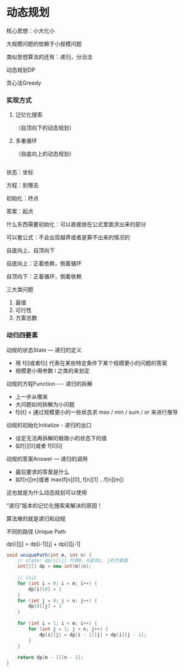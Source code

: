 # 动态规划



核心思想：小大化小

大规模问题的依赖于小规模问题



类似思想算法的还有：递归，分治法



动态规划DP

贪心法Greedy



### 实现方式

1. 记忆化搜索

   （自顶向下的动态规划）

2. 多重循环

   （自底向上的动态规划）



```java
```



状态：坐标

方程：到哪去

初始化：终点

答案：起点



什么东西需要初始化：可以直接放在公式里面求出来的部分

可以套公式：不会出现越界或者是算不出来的情况的



自底向上、自顶向下

自底向上：正着依赖，倒着循环

自顶向下：正着循环，倒着依赖



三大类问题

1. 最值
2. 可行性
3. 方案总数



### 动归四要素

动规的状态State — 递归的定义

- 用 f\[i]或者f\[i] 代表在某些特定条件下某个规模更小的问题的答案
- 规模更小用参数 i 之类的来划定

动规的方程Function --- 递归的拆解

- 上一步从哪来
- 大问题如何拆解为小问题
- f[i]t] = 通过规模更小的一些状态求 max / min / sum / or 来进行推导
  

动规的初始化Initialize - 递归的出口

- 设定无法再拆解的极限小的状态下的值
- 如f\[i]\[0]或者 f\[0]\[i]
  

动规的答案Answer — 递归的调用

- 最后要求的答案是什么
- 如f\[n]\[m]或者 max(f\[n]\[0], f\[n]\[1] …f\[n]\[m])



这也就是为什么动态规划可以使用

“递归”版本的记忆化搜索来解决的原因！



算法难的就是递归和动规





不同的路径 Unique Path



dp\[i][j] = dp\[i-1][j] + dp\[i][j-1]

```java
void uniquePath(int m, int n) {
    // state: dp[i][j] 代表0, 0走到i, j的方案数
    int[][] dp = new int[m][n];
    
    // init
    for (int i = 0; i < m; i++) {
        dp[i][0] = 1
    }
    for (int j = 0; j < n; j++) {
        dp[0][j] = 1
    }
    
    for (int i = 1; i < m; i++) {
        for (int j = 1; j < n; j++) {
            dp[i][j] = dp[i - 1][j] + dp[i][j - 1];
        }
    }
    
    return dp[m - 1][n - 1];
}
```

